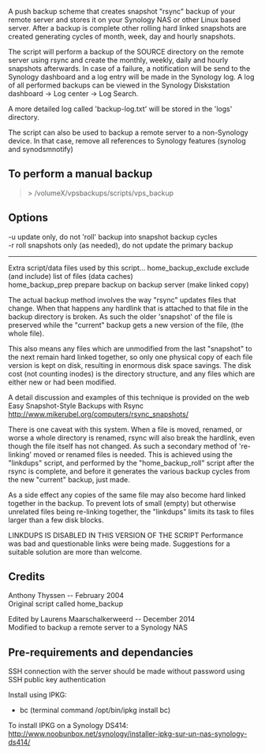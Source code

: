 A push backup scheme that creates snapshot "rsync" backup of your remote
server and stores it on your Synology NAS or other Linux based server.
After a backup is complete other rolling hard linked snapshots are created
generating cycles of month, week, day and hourly snapshots.

The script will perform a backup of the SOURCE directory on the remote server
using rsync and create the monthly, weekly, daily and hourly snapshots 
afterwards. In case of a failure, a notification will be send to the 
Synology dashboard and a log entry will be made in the Synology log.
A log of all performed backups can be viewed in the Synology Diskstation 
dashboard -> Log center -> Log Search.

A more detailed log called 'backup-log.txt' will be stored in the 'logs' directory.

The script can also be used to backup a remote server to a non-Synology device.
In that case, remove all references to Synology features (synolog and synodsmnotify)


## To perform a manual backup
> \> /volumeX/vpsbackups/scripts/vps_backup


## Options
   -u   update only, do not 'roll' backup into snapshot backup cycles  
   -r   roll snapshots only (as needed), do not update the primary backup  

------------------

Extra script/data files used by this script...
  home_backup_exclude  exclude (and include) list of files (data caches)  
  home_backup_prep     prepare backup on backup server (make linked copy)

The actual backup method involves the way "rsync" updates files that change.
When that happens any hardlink that is attached to that file in the backup
directory is broken.  As such the older 'snapshot' of the file is preserved
while the "current" backup gets a new version of the file, (the whole file).

This also means any files which are unmodified from the last "snapshot" to
the next remain hard linked together, so only one physical copy of each file
version is kept on disk, resulting in enormous disk space savings.  The disk
cost (not counting inodes) is the directory structure, and any files which
are either new or had been modified.

A detail discussion and examples of this technique is provided on the web  
	Easy Snapshot-Style Backups with Rsync  
	http://www.mikerubel.org/computers/rsync_snapshots/

There is one caveat with this system.  When a file is moved, renamed, or
worse a whole directory is renamed, rsync will also break the hardlink, even
though the file itself has not changed.  As such a secondary method of
're-linking' moved or renamed files is needed. This is achieved using the
"linkdups" script, and performed by the "home_backup_roll" script after the
rsync is complete, and before it generates the various backup cycles from
the new "current" backup, just made.

As a side effect any copies of the same file may also become hard linked
together in the backup.  To prevent lots of small (empty) but otherwise
unrelated files being re-linking together, the "linkdups" limits its task
to files larger than a few disk blocks.

LINKDUPS IS DISABLED IN THIS VERSION OF THE SCRIPT
Performance was bad and questionable links were being made.
Suggestions for a suitable solution are more than welcome.

## Credits

Anthony Thyssen -- February 2004  
	Original script called home_backup

Edited by Laurens Maarschalkerweerd -- December 2014  
	Modified to backup a remote server to a Synology NAS


## Pre-requirements and dependancies 

SSH connection with the server should be made without password using SSH
public key authentication

Install using IPKG:
- bc (terminal command /opt/bin/ipkg install bc)

To install IPKG on a Synology DS414:
http://www.noobunbox.net/synology/installer-ipkg-sur-un-nas-synology-ds414/


